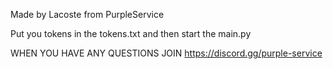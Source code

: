 Made by Lacoste from PurpleService

Put you tokens in the tokens.txt and then start the main.py

WHEN YOU HAVE ANY QUESTIONS JOIN https://discord.gg/purple-service

